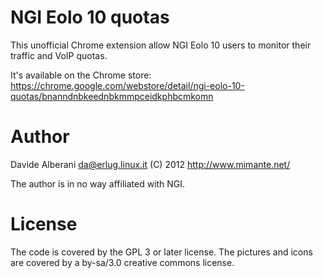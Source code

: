 NGI Eolo 10 quotas
==================

This unofficial Chrome extension allow NGI Eolo 10 users to monitor their traffic and VoIP quotas.

It's available on the Chrome store: https://chrome.google.com/webstore/detail/ngi-eolo-10-quotas/bnanndnbkeednbkmmpceidkphbcmkomn


Author
======

Davide Alberani <da@erlug.linux.it> (C) 2012
http://www.mimante.net/

The author is in no way affiliated with NGI.


License
=======

The code is covered by the GPL 3 or later license.
The pictures and icons are covered by a by-sa/3.0 creative commons license.

